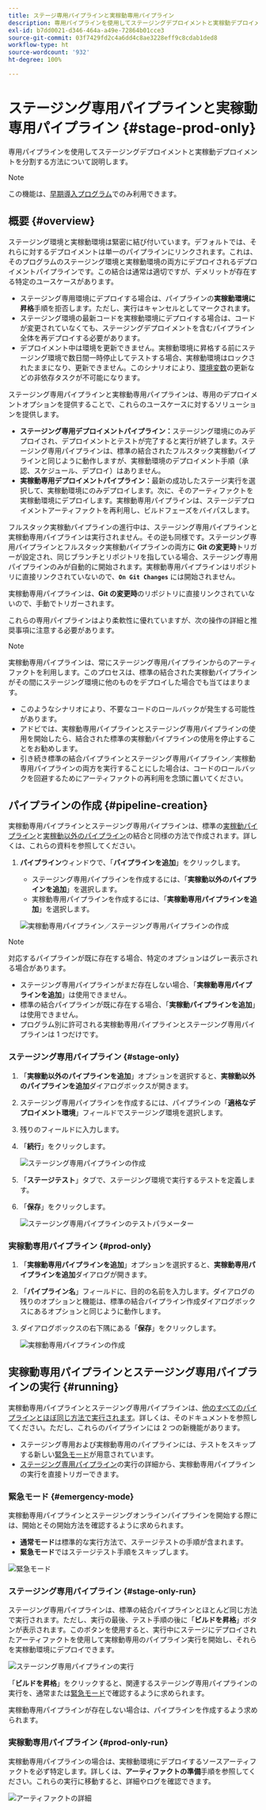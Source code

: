 ```yaml
---
title: ステージ専用パイプラインと実稼動専用パイプライン
description: 専用パイプラインを使用してステージングデプロイメントと実稼動デプロイメントを分割する方法について説明します。
exl-id: b7dd0021-d346-464a-a49e-72864b01cce3
source-git-commit: 03f7429fd2c4a6dd4c8ae3228eff9c8cdab1ded8
workflow-type: ht
source-wordcount: '932'
ht-degree: 100%

---
```


# ステージング専用パイプラインと実稼動専用パイプライン {#stage-prod-only}

専用パイプラインを使用してステージングデプロイメントと実稼動デプロイメントを分割する方法について説明します。

>[!NOTE]
>
>この機能は、[早期導入プログラム](/help/release-notes/current.md#early-adoption)でのみ利用できます。

## 概要 {#overview}

ステージング環境と実稼動環境は緊密に結び付いています。デフォルトでは、それらに対するデプロイメントは単一のパイプラインにリンクされます。これは、そのプログラムのステージング環境と実稼動環境の両方にデプロイされるデプロイメントパイプラインです。この結合は通常は適切ですが、デメリットが存在する特定のユースケースがあります。

* ステージング専用環境にデプロイする場合は、パイプラインの&#x200B;**実稼動環境に昇格**&#x200B;手順を拒否します。ただし、実行はキャンセルとしてマークされます。
* ステージング環境の最新コードを実稼動環境にデプロイする場合は、コードが変更されていなくても、ステージングデプロイメントを含むパイプライン全体を再デプロイする必要があります。
* デプロイメント中は環境を更新できません。実稼動環境に昇格する前にステージング環境で数日間一時停止してテストする場合、実稼動環境はロックされたままになり、更新できません。このシナリオにより、[環境変数](/help/getting-started/build-environment.md#environment-variables)の更新などの非依存タスクが不可能になります。

ステージング専用パイプラインと実稼動専用パイプラインは、専用のデプロイメントオプションを提供することで、これらのユースケースに対するソリューションを提供します。

* **ステージング専用デプロイメントパイプライン：**&#x200B;ステージング環境にのみデプロイされ、デプロイメントとテストが完了すると実行が終了します。ステージング専用パイプラインは、標準の結合されたフルスタック実稼動パイプラインと同じように動作しますが、実稼動環境のデプロイメント手順（承認、スケジュール、デプロイ）はありません。
* **実稼動専用デプロイメントパイプライン：**&#x200B;最新の成功したステージ実行を選択して、実稼動環境にのみデプロイします。次に、そのアーティファクトを実稼動環境にデプロイします。実稼動専用パイプラインは、ステージデプロイメントアーティファクトを再利用し、ビルドフェーズをバイパスします。

フルスタック実稼動パイプラインの進行中は、ステージング専用パイプラインと実稼動専用パイプラインは実行されません。その逆も同様です。ステージング専用パイプラインとフルスタック実稼動パイプラインの両方に **Git の変更時**&#x200B;トリガーが設定され、同じブランチとリポジトリを指している場合、ステージング専用パイプラインのみが自動的に開始されます。実稼動専用パイプラインはリポジトリに直接リンクされていないので、**`On Git Changes`** には開始されません。

実稼動専用パイプラインは、**Git の変更時**&#x200B;のリポジトリに直接リンクされていないので、手動でトリガーされます。

これらの専用パイプラインはより柔軟性に優れていますが、次の操作の詳細と推奨事項に注意する必要があります。

>[!NOTE]
>
>実稼動専用パイプラインは、常にステージング専用パイプラインからのアーティファクトを利用します。このプロセスは、標準の結合された実稼動パイプラインがその間にステージング環境に他のものをデプロイした場合でも当てはまります。
>
>* このようなシナリオにより、不要なコードのロールバックが発生する可能性があります。
>* アドビでは、実稼動専用パイプラインとステージング専用パイプラインの使用を開始したら、結合された標準の実稼動パイプラインの使用を停止することをお勧めします。
>* 引き続き標準の結合パイプラインとステージング専用パイプライン／実稼動専用パイプラインの両方を実行することにした場合は、コードのロールバックを回避するためにアーティファクトの再利用を念頭に置いてください。

## パイプラインの作成 {#pipeline-creation}

実稼動専用パイプラインとステージング専用パイプラインは、標準の[実稼動パイプライン](/help/using/production-pipelines.md)と[実稼動以外のパイプライン](/help/using/non-production-pipelines.md)の結合と同様の方法で作成されます。詳しくは、これらの資料を参照してください。

1. **パイプライン**&#x200B;ウィンドウで、「**パイプラインを追加**」をクリックします。

   * ステージング専用パイプラインを作成するには、「**実稼動以外のパイプラインを追加**」を選択します。
   * 実稼動専用パイプラインを作成するには、「**実稼動専用パイプラインを追加**」を選択します。

   ![実稼動専用パイプライン／ステージング専用パイプラインの作成](/help/assets/configure-pipelines/prod-stage-pipelines.png)

>[!NOTE]
>
>対応するパイプラインが既に存在する場合、特定のオプションはグレー表示される場合があります。
>
>* ステージング専用パイプラインがまだ存在しない場合、「**実稼動専用パイプラインを追加**」は使用できません。
>* 標準の結合パイプラインが既に存在する場合、「**実稼動パイプラインを追加**」は使用できません。
>* プログラム別に許可される実稼動専用パイプラインとステージング専用パイプラインは 1 つだけです。

### ステージング専用パイプライン {#stage-only}

1. 「**実稼動以外のパイプラインを追加**」オプションを選択すると、**実稼動以外のパイプラインを追加**&#x200B;ダイアログボックスが開きます。
1. ステージング専用パイプラインを作成するには、パイプラインの「**適格なデプロイメント環境**」フィールドでステージング環境を選択します。
1. 残りのフィールドに入力します。
1. 「**続行**」をクリックします。

   ![ステージング専用パイプラインの作成](/help/assets/configure-pipelines/stage-only.png)

1. 「**ステージテスト**」タブで、ステージング環境で実行するテストを定義します。
1. 「**保存**」をクリックします。

   ![ステージング専用パイプラインのテストパラメーター](/help/assets/configure-pipelines/stage-only-test.png)

### 実稼動専用パイプライン {#prod-only}

1. 「**実稼動専用パイプラインを追加**」オプションを選択すると、**実稼動専用パイプラインを追加**&#x200B;ダイアログが開きます。
1. 「**パイプライン名**」フィールドに、目的の名前を入力します。ダイアログの残りのオプションと機能は、標準の結合パイプライン作成ダイアログボックスにあるオプションと同じように動作します。
1. ダイアログボックスの右下隅にある「**保存**」をクリックします。

   ![実稼動専用パイプラインの作成](/help/assets/configure-pipelines/prod-only-pipeline.png)

## 実稼動専用パイプラインとステージング専用パイプラインの実行 {#running}

実稼動専用パイプラインとステージング専用パイプラインは、[他のすべてのパイプラインとほぼ同じ方法で実行されます](/help/using/managing-pipelines.md#running-pipelines)。詳しくは、そのドキュメントを参照してください。ただし、これらのパイプラインには 2 つの新機能があります。

* ステージング専用および実稼動専用のパイプラインには、テストをスキップする新しい[緊急モード](#emergency-mode)が用意されています。
* [ステージング専用パイプライン](#stage-only-run)の実行の詳細から、実稼動専用パイプラインの実行を直接トリガーできます。

### 緊急モード {#emergency-mode}

実稼動専用パイプラインとステージングオンラインパイプラインを開始する際には、開始とその開始方法を確認するように求められます。

* **通常モード**&#x200B;は標準的な実行方法で、ステージテストの手順が含まれます。
* **緊急モード**&#x200B;ではステージテスト手順をスキップします。

![緊急モード](/help/assets/configure-pipelines/emergency-mode.png)

### ステージング専用パイプライン {#stage-only-run}

ステージング専用パイプラインは、標準の結合パイプラインとほとんど同じ方法で実行されます。ただし、実行の最後、テスト手順の後に「**ビルドを昇格**」ボタンが表示されます。このボタンを使用すると、実行中にステージにデプロイされたアーティファクトを使用して実稼動専用のパイプライン実行を開始し、それらを実稼動環境にデプロイできます。

![ステージング専用パイプラインの実行](/help/assets/configure-pipelines/stage-only-pipeline-run.png)

「**ビルドを昇格**」をクリックすると、関連するステージング専用パイプラインの実行を、通常または[緊急モード](#emergency-mode)で確認するように求められます。

実稼動専用パイプラインが存在しない場合は、パイプラインを作成するよう求められます。

### 実稼動専用パイプライン {#prod-only-run}

実稼動専用パイプラインの場合は、実稼動環境にデプロイするソースアーティファクトを必ず特定します。詳しくは、**アーティファクトの準備**&#x200B;手順を参照してください。これらの実行に移動すると、詳細やログを確認できます。

![アーティファクトの詳細](/help/assets/configure-pipelines/prod-only-pipeline-run.png)
